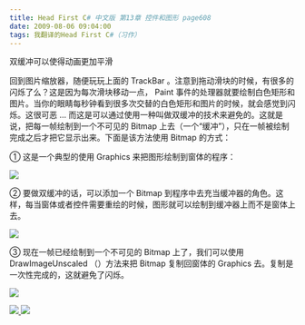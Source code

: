```yaml
---
title: Head First C# 中文版 第13章 控件和图形 page608
date: 2009-08-06 09:04:00
tags: 我翻译的Head First C#（习作）
---
```

双缓冲可以使得动画更加平滑

  

回到图片缩放器，随便玩玩上面的  TrackBar  。注意到拖动滑块的时候，有很多的闪烁了么？这是因为每次滑块移动一点，  Paint
事件的处理器就要绘制白色矩形和图片。当你的眼睛每秒钟看到很多次交替的白色矩形和图片的时候，就会感觉到闪烁。这很可恶  ...
而这是可以通过使用一种叫做双缓冲的技术来避免的。这就是说，把每一帧绘制到一个不可见的  Bitmap
上去（一个“缓冲”），只在一帧被绘制完成之后才把它显示出来。下面是该方法使用  Bitmap  的方式：

  

①  这是一个典型的使用  Graphics  来把图形绘制到窗体的程序：

  

![](https://p-blog.csdn.net/images/p_blog_csdn_net/cuipengfei1/EntryImages/20090806/2009-08-06_08-44-05.jpg)

②  要做双缓冲的话，可以添加一个  Bitmap
到程序中去充当缓冲器的角色。这样，每当窗体或者控件需要重绘的时候，图形就可以绘制到缓冲器上而不是窗体上去。

  

![](https://p-blog.csdn.net/images/p_blog_csdn_net/cuipengfei1/EntryImages/20090806/2009-08-06_08-49-57.jpg)

③  现在一帧已经绘制到一个不可见的  Bitmap  上了，我们可以使用  DrawImageUnscaled  （）方法来把  Bitmap
复制回窗体的  Graphics  去。复制是一次性完成的，这就避免了闪烁。

  

![](https://p-blog.csdn.net/images/p_blog_csdn_net/cuipengfei1/EntryImages/20090806/2009-08-06_09-02-33.jpg)



[ ![](https://profile.csdnimg.cn/5/2/5/3_cuipengfei1)
![](https://g.csdnimg.cn/static/user-reg-year/1x/11.png)
](https://blog.csdn.net/cuipengfei1)





